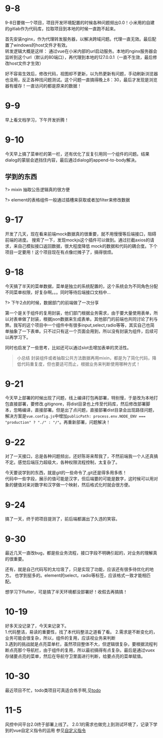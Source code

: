 # 9-8
9-8日要做一个项目，项目开发环境配置的时候各种问题频出0.0！小米用的自建的gitlab作为代码库，拉取项目到本地的时候一直跑不起来。  


首先安装nginx，作为代理转发服务器，以解决跨域问题。代理一直无效。最后配置了windows的host文件才有效。  
转发逻辑大概是这样： 通过vue在小米内部的url启动服务。本地的nginx服务器会监听到这个url（默认的80端口），再代理到本地的127.0.0.1（一直不生效，最后修改host文件才生效）
 
   
好不容易生效后，修改代码，视图却不更新，以为热更新有问题，手动刷新浏览器也没用，反正各种找问题测试。这个问题一直搞得晚上8：30，最后才发现是浏览器有缓存！一直访问的都是原来的数据！

# 9-9
早上看文档学习，下午开发折腾！

# 9-10

今天早上搞了菜单栏的第一栏，还有优化了反复引用同一个组件的问题。结果dialog的蒙层会遮挡住内容，最后通过dialog的append-to-body解决。

## 学到的东西
?> mixin 抽取公告逻辑真的很方便  

?> element的表格组件一般通过插槽来获取或者加filter来修改数据

# 9-17
开发了几天，现在看来前端mock数据真的很重要，就不用慢慢等后端接口，阻碍前端的进度。
搜索了一下，发现mockjs这个插件可以做到。通过拦截axios的请求，来自己模拟接口返回数据，很大程度降低 mock的数据和代码的耦合度。下个项目一定要用！这个项目现在有点像烂摊子了，搞得很烦。

# 9-18
  今天搞了半天的菜单数据，菜单是独立的系统配置的，这个系统会为不同角色分配不同菜单权限，好复杂啊。。。同时等待后端接口文档中...   

?> 下午2点的时候，数据部门的前端做了一次分享  

第一个是关于组件的复用封装，他们部门根据业务需求，由于要大量使用表单，所以对表单做了封装，根据json数据来生成表单。其他部门的前端也共同讨论了利与弊。我写的这个项目中一个组件中有很多input,select,radio等等，其实自己也简单抽象了一下表单。只不过只有这一个页面会用到，所以没有封装为组件，后续可以再学习下。    

同时也启发了一些思考，比如还可以通过slot去增加表单的灵活性。  

> 小总结
封装组件或者抽取公共方法数据再用mixin，都是为了简化代码，降低代码重复度，但也要适可而止，根据业务来判断使用哪种方式！ 


# 9-21  
今天早上部署的时候出现了问题，线上编译打包再部署，特别慢，于是改为本地打包直接部署，要修改.gitignore，将dist目录也上传至代码库，然后修改部署脚本，忽略编译，直接部署。但是出了点问题，直接部署dist目录会出现路径问题，解决方案是`vue.config.js`中增加`publicPath: process.env.NODE_ENV === "production" ? "./" : "/"`。再重新部署，问题解决！


# 9-22   
对了一天接口，总是各种问题频出，还好陈哥来帮我了，不然前端我一个人还真搞不定。感觉后端压力超级大，各种权限流程控制，太复杂了。   

今天要说学到的东西，就是git的一些命令了,git还是得多用多练！  
代码中一些字段，展示的值可能是汉字，但后端要的可能是数字，这时候可以用对象的健值对来对数字和汉字做一个映射，然后格式化时就会很方便。


# 9-24
搞了一天，终于把项目提测了，前后端都漏出了久违的笑容。


# 9-30  

最近几天一直改bug，都是些业务流程，接口字段不明确引起的，对业务的理解真的很重要。  

还有，就是自己代码写的太垃圾了，只是实现了功能，应该还有很多待优化的地方。
也学到挺多的。element的select，radio等标签，应该格式一致才能相匹配。

想学习下flutter，可是搞了半天环境都没部署好！收假去再搞搞！

# 10-19  

好多天没记录了，今天来记录下。  
1.代码整洁，易读的重要性，找了本代码整洁之道看了看。
2.需求是不断变化的，业务可能会很复杂，所以，组件的复用，应该视业务来判断   
3.遇到的挑战就是点亮菜单栏，虽然项目整体不大，但逻辑很复杂，要根据流程判断点亮那个导航栏，由于组件的复用，所以最初搞得有点复杂。最后是通过vuex存储要点亮的菜单，然后在导航守卫里面进行判断，给要点亮的菜单赋值。



# 10-30

最近项目不忙，todo类项目可真适合练手啊,见[todo](https://github.com/lxhyl/todo)


# 11-5

风控中间平台2.0终于部署上线了。
2.0.1的需求也做完上到测试环境了，记录下学到的vue自定义指令的运用
参见[自定义指令](前端/文章/2020/index?id=输入框千分位)

